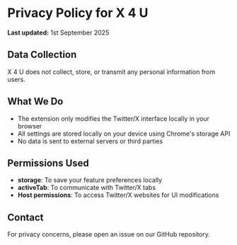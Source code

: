 # Privacy Policy for X 4 U

**Last updated:** 1st September 2025

## Data Collection
X 4 U does not collect, store, or transmit any personal information from users.

## What We Do
- The extension only modifies the Twitter/X interface locally in your browser
- All settings are stored locally on your device using Chrome's storage API
- No data is sent to external servers or third parties

## Permissions Used
- **storage**: To save your feature preferences locally
- **activeTab**: To communicate with Twitter/X tabs
- **Host permissions**: To access Twitter/X websites for UI modifications

## Contact
For privacy concerns, please open an issue on our GitHub repository.

